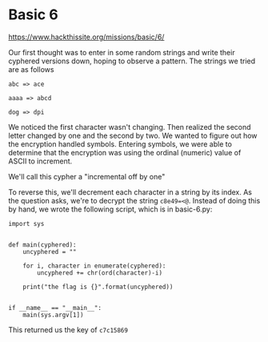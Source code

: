 # Basic 6


https://www.hackthissite.org/missions/basic/6/


Our first thought was to enter in some random strings and write their cyphered versions down, hoping to observe a pattern. The strings we tried are as follows

`abc => ace`

`aaaa => abcd`

`dog => dpi`

We noticed the first character wasn't changing. Then realized the second letter changed by one and the second by two. We wanted to figure out how the encryption handled symbols. Entering symbols, we were able to determine that the encryption was using the ordinal (numeric) value of ASCII to increment.

We'll call this cypher a "incremental off by one"

To reverse this, we'll decrement each character in a string by its index. As the question asks, we're to decrypt the string `c8e49=<@`. Instead of doing this by hand, we wrote the following script, which is in basic-6.py:

```
import sys


def main(cyphered):
    uncyphered = ""

    for i, character in enumerate(cyphered):
        uncyphered += chr(ord(character)-i)

    print("the flag is {}".format(uncyphered))


if __name__ == "__main__":
    main(sys.argv[1])
```


This returned us the key of `c7c15869`
